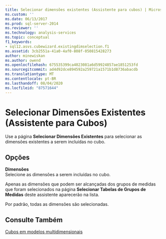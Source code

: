 ```yaml
---
title: Selecionar dimensões existentes (Assistente para cubos) | Microsoft Docs
ms.custom: ''
ms.date: 06/13/2017
ms.prod: sql-server-2014
ms.reviewer: ''
ms.technology: analysis-services
ms.topic: conceptual
f1_keywords:
- sql12.asvs.cubewizard.existingdimselection.f1
ms.assetid: 3cb2551a-41a0-4af0-808f-050815428273
author: minewiskan
ms.author: owend
ms.openlocfilehash: 675535399ca4023081a6d59924857ae1851253fd
ms.sourcegitcommit: ad4d92dce894592a259721a1571b1d8736abacdb
ms.translationtype: MT
ms.contentlocale: pt-BR
ms.lasthandoff: 08/04/2020
ms.locfileid: "87571644"
---
```

# <a name="select-existing-dimensions-cube-wizard"></a>Selecionar Dimensões Existentes (Assistente para Cubos)
  Use a página **Selecionar Dimensões Existentes** para selecionar as dimensões existentes a serem incluídas no cubo.  
  
## <a name="options"></a>Opções  
 **Dimensões**  
 Selecione as dimensões a serem incluídas no cubo.  
  
 Apenas as dimensões que podem ser alcançadas dos grupos de medidas que foram selecionados na página **Selecionar Tabelas de Grupos de Medidas** deste assistente aparecerão na lista.  
  
 Por padrão, todas as dimensões são selecionadas.  
  
## <a name="see-also"></a>Consulte Também  
 [Cubos em modelos multidimensionais](multidimensional-models/cubes-in-multidimensional-models.md)  
  
  

